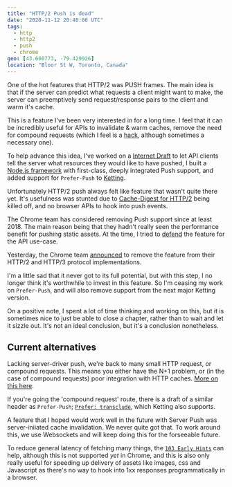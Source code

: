 ```yaml
---
title: "HTTP/2 Push is dead"
date: "2020-11-12 20:40:06 UTC"
tags:
  - http
  - http2
  - push
  - chrome
geo: [43.660773, -79.429926]
location: "Bloor St W, Toronto, Canada"
---
```


One of the hot features that HTTP/2 was PUSH frames. The main idea is that if
the server can predict what requests a client might want to make, the server
can preemptively send request/response pairs to the client and warm it's cache.

This is a feature I've been very interested in for a long time. I feel that it
can be incredibly useful for APIs to invalidate & warm caches, remove the need
for compound requests (which I feel is a [hack][1], although sometimes a
necessary one). 

To help advance this idea, I've worked on a [Internet Draft][2] to let API
clients tell the server what resources they would like to have pushed, I built
a [Node.js framework][3] with first-class, deeply integrated Push support, and
added support for `Prefer-Push` to [Ketting][4].

Unfortunately HTTP/2 push always felt like feature that wasn't quite there yet.
It's usefulness was stunted due to [Cache-Digest for HTTP/2][5] being killed
off, and no browser APIs to hook into push events.

The Chrome team has considered removing Push support since at least 2018. The
main reason being that they hadn't really seen the performance benefit for
pushing static assets. At the time, I tried to [defend][7] the feature for
the API use-case.

Yesterday, the Chrome team [announced][6] to remove the feature from their 
HTTP/2 and HTTP/3 protocol implementations.

I'm a little sad that it never got to its full potential, but with this step,
I no longer think it's worthwhile to invest in this feature. So I'm ceasing
my work on `Prefer-Push`, and will also remove support from the next major
Ketting version.

On a positive note, I spent a lot of time thinking and working on this, but
it is sometimes nice to just be able to close a chapter, rather than to wait
and let it sizzle out. It's not an ideal conclusion, but it's a conclusion
nonetheless.

Current alternatives
--------------------

Lacking server-driver push, we're back to many small HTTP request, or compound
requests. This means you either have the N+1 problem, or (in the case of
compound requests) poor integration with HTTP caches. [More on this here][8].

If you're going the 'compound request' route, there is a draft of a similar
header as `Prefer-Push`; [`Prefer: transclude`][9], which Ketting also
supports.

A feature that I hoped would work well in the future with Server Push was
server-iniiated cache invalidation. We never quite got that. To work around
this, we use Websockets and will keep doing this for the forseeable future.

To reduce general latency of fetching many things, the [`103 Early Hints`][9]
can help, although this is not supported _yet_ in Chrome, and this is also
only really useful for speeding up delivery of assets like images, css and
Javascript as there's no way to hook into 1xx responses programmatically in
a browser.

[1]: https://apisyouwonthate.com/blog/lets-stop-building-apis-around-a-network-hack
[2]: https://tools.ietf.org/html/draft-pot-prefer-push-00
[3]: https://github.com/curveball/core
[4]: https://github.com/badgateway/ketting
[5]: https://tools.ietf.org/html/draft-ietf-httpbis-cache-digest-05
[6]: https://groups.google.com/a/chromium.org/g/blink-dev/c/K3rYLvmQUBY/m/vOWBKZGoAQAJ?pli=1
[7]: https://evertpot.com/h2-push-for-apis/
[8]: https://evertpot.com/h2-parallelism/
[9]: https://evertpot.com/http/103-early-hints
